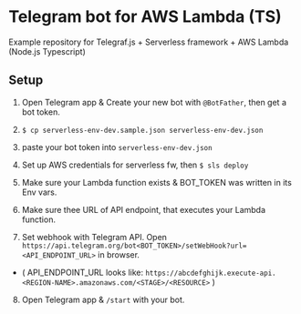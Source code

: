 # Telegram bot for AWS Lambda (TS)

Example repository for Telegraf.js + Serverless framework + AWS Lambda (Node.js Typescript)

## Setup

1. Open Telegram app & Create your new bot with `@BotFather`, then get a bot token.

2. `$ cp serverless-env-dev.sample.json serverless-env-dev.json`

3. paste your bot token into `serverless-env-dev.json`

4. Set up AWS credentials for serverless fw, then `$ sls deploy`

5. Make sure your Lambda function exists & BOT_TOKEN was written in its Env vars.

6. Make sure thee URL of API endpoint, that executes your Lambda function.

7. Set webhook with Telegram API. Open `https://api.telegram.org/bot<BOT_TOKEN>/setWebHook?url=<API_ENDPOINT_URL>` in browser.
  - ( API_ENDPOINT_URL looks like: `https://abcdefghijk.execute-api.<REGION-NAME>.amazonaws.com/<STAGE>/<RESOURCE>` )

8. Open Telegram app & `/start` with your bot.


